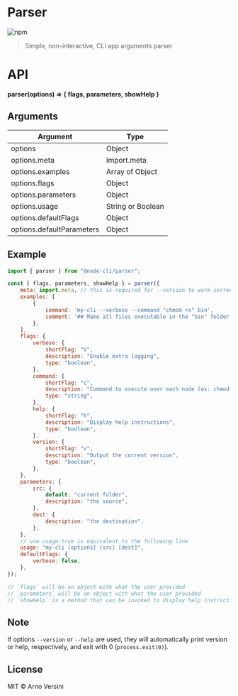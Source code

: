 # Parser

![npm](https://img.shields.io/npm/v/@node-cli/parser?label=version&logo=npm)

> Simple, non-interactive, CLI app arguments parser

# API

**parser(options) ⇒ { flags, parameters, showHelp }**

## Arguments

| Argument                  | Type              |
| ------------------------- | ----------------- |
| options                   | Object            |
| options.meta              | import.meta       |
| options.examples          | Array of Object   |
| options.flags             | Object            |
| options.parameters        | Object            |
| options.usage             | String or Boolean |
| options.defaultFlags      | Object            |
| options.defaultParameters | Object            |

## Example

```js
import { parser } from "@node-cli/parser";

const { flags, parameters, showHelp } = parser({
	meta: import.meta, // this is required for --version to work correctly
	examples: [
		{
			command: 'my-cli --verbose --command "chmod +x" bin',
			comment: '## Make all files executable in the "bin" folder',
		},
	],
	flags: {
		verbose: {
			shortFlag: "V",
			description: "Enable extra logging",
			type: "boolean",
		},
		command: {
			shortFlag: "c",
			description: "Command to execute over each node (ex: chmod +x)",
			type: "string",
		},
		help: {
			shortFlag: "h",
			description: "Display help instructions",
			type: "boolean",
		},
		version: {
			shortFlag: "v",
			description: "Output the current version",
			type: "boolean",
		},
	},
	parameters: {
		src: {
			default: "current folder",
			description: "the source",
		},
		dest: {
			description: "the destination",
		},
	},
	// use usage:true is equivalent to the following line
	usage: "my-cli [options] [src] [dest]",
	defaultFlags: {
		verbose: false,
	},
});

// `flags` will be an object with what the user provided
// `parameters` will be an object with what the user provided
// `showHelp` is a method that can be invoked to display help instructions
```

## Note

If options `--version` or `--help` are used, they will automatically print version or help, respectively, and exit with 0 (`process.exit(0)`).

## License

MIT © Arno Versini
